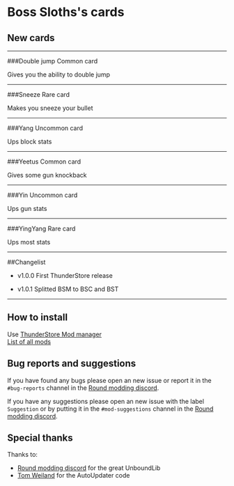 # Boss Sloths's cards
## New cards

---
###Double jump
Common card  

Gives you the ability to double jump

---
###Sneeze
Rare card  

Makes you sneeze your bullet

---
###Yang
Uncommon card  

Ups block stats

---
###Yeetus
Common card  

Gives some gun knockback

---
###Yin
Uncommon card  

Ups gun stats

---
###YingYang
Rare card  

Ups most stats  

---
##Changelist
- v1.0.0 First ThunderStore release
  
- v1.0.1 Splitted BSM to BSC and BST

---
## How to install
Use [ThunderStore Mod manager](https://rounds.thunderstore.io/package/BossSloth/BSC/)  
[List of all mods](https://rounds.thunderstore.io/)

## Bug reports and suggestions
If you have found any bugs please open an new issue or report it in the `#bug-reports` channel in the [Round modding discord](https://discord.gg/zUtsjXWeWk).  
  
If you have any suggestions please open an new issue with the label `Suggestion` or by putting it in the `#mod-suggestions` channel in the [Round modding discord](https://discord.gg/zUtsjXWeWk).

## Special thanks
Thanks to:
- [Round modding discord](https://discord.gg/zUtsjXWeWk) for the great UnboundLib
- [Tom Weiland](https://www.youtube.com/channel/UCa-mDKzV5MW_BXjSDRqqHUw) for the AutoUpdater code
